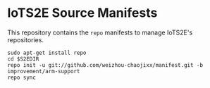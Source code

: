IoTS2E Source Manifests
====================

This repository contains the ``repo`` manifests to manage IoTS2E's repositories.



    sudo apt-get install repo
    cd $S2EDIR
    repo init -u git://github.com/weizhou-chaojixx/manifest.git -b improvement/arm-support
    repo sync
